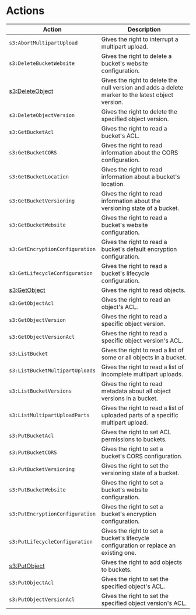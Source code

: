 # Actions

| Action | Description |
----- | -----
| `s3:AbortMultipartUpload` | Gives the right to interrupt a multipart upload. |
| `s3:DeleteBucketWebsite` | Gives the right to delete a bucket's website configuration. |
| [s3:DeleteObject](../object/delete.md) | Gives the right to delete the null version and adds a delete marker to the latest object version. |
| `s3:DeleteObjectVersion` | Gives the right to delete the specified object version. |
| `s3:GetBucketAcl` | Gives the right to read a bucket's ACL. |
| `s3:GetBucketCORS` | Gives the right to read information about the CORS configuration. |
| `s3:GetBucketLocation` | Gives the right to read information about a bucket's location. |
| `s3:GetBucketVersioning` | Gives the right to read information about the versioning state of a bucket. |
| `s3:GetBucketWebsite` | Gives the right to read a bucket's website configuration. |
| `s3:GetEncryptionConfiguration` | Gives the right to read a bucket's default encryption configuration. |
| `s3:GetLifecycleConfiguration` | Gives the right to read a bucket's lifecycle configuration. |
| [s3:GetObject](../object/get.md) | Gives the right to read objects. |
| `s3:GetObjectAcl` | Gives the right to read an object's ACL. |
| `s3:GetObjectVersion` | Gives the right to read a specific object version. |
| `s3:GetObjectVersionAcl` | Gives the right to read a specific object version's ACL. |
| `s3:ListBucket` | Gives the right to read a list of some or all objects in a bucket. |
| `s3:ListBucketMultipartUploads` | Gives the right to read a list of incomplete multipart uploads. |
| `s3:ListBucketVersions` | Gives the right to read metadata about all object versions in a bucket. |
| `s3:ListMultipartUploadParts` | Gives the right to read a list of uploaded parts of a specific multipart upload. |
| `s3:PutBucketAcl` | Gives the right to set ACL permissions to buckets. |
| `s3:PutBucketCORS` | Gives the right to set a bucket's CORS configuration. |
| `s3:PutBucketVersioning` | Gives the right to set the versioning state of a bucket. |
| `s3:PutBucketWebsite` | Gives the right to set a bucket's website configuration. |
| `s3:PutEncryptionConfiguration` | Gives the right to set a bucket's encryption configuration. |
| `s3:PutLifecycleConfiguration` | Gives the right to set a bucket's lifecycle configuration or replace an existing one. |
| [s3:PutObject](../object/upload.md) | Gives the right to add objects to buckets. |
| `s3:PutObjectAcl` | Gives the right to set the specified object's ACL. |
| `s3:PutObjectVersionAcl` | Gives the right to set the specified object version's ACL. |
